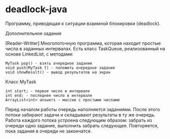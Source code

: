 # deadlock-java

Программу, приводящая к ситуации взаимной блокировки (deadlock).

Дополнительное задание

[Reader-Writter] Многопоточную программа, которая находит простые числа в заданных интервалах. Есть класс TaskQueue, реализованный на основе LinkedList, с методами:

	MyTask pop() - взять очередное задание
	void push(MyTask t) - положить очередное задание
	void showResult() - вывод результатов на экран

Класс MyTask

	int start; - первое число в интервале
	int end; - последнее число в интервале
	ArrayList<int> answers - массив с простыми числами
 
Перед началом работы очередь наполняется заданиями. После этого потоки забирают задачи и складывают результаты в ту же очередь. Работа каждого потока устроена следующим образом: забрать из очереди одно задание, выполнить забрать следующее. Повторяется, пока задания в очереди не закончатся.
